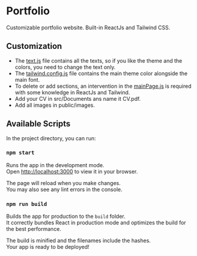 # Portfolio
Customizable portfolio website. Built-in ReactJs and Tailwind CSS. 

## Customization
- The [text.js](src/text.js) file contains all the texts, so if you like the theme and the colors, you need to change the text only.
- The [tailwind.config.js](tailwind.config.js) file contains the main theme color alongside the main font.
- To delete or add sections, an intervention in the [mainPage.js](src/mainPage.js) is required with some knowledge in ReactJs and Tailwind.
- Add your CV in src/Documents ans name it CV.pdf.
- Add all images in public/images.
## Available Scripts

In the project directory, you can run:

### `npm start`

Runs the app in the development mode.\
Open [http://localhost:3000](http://localhost:3000) to view it in your browser.

The page will reload when you make changes.\
You may also see any lint errors in the console.

### `npm run build`

Builds the app for production to the `build` folder.\
It correctly bundles React in production mode and optimizes the build for the best performance.

The build is minified and the filenames include the hashes.\
Your app is ready to be deployed!

